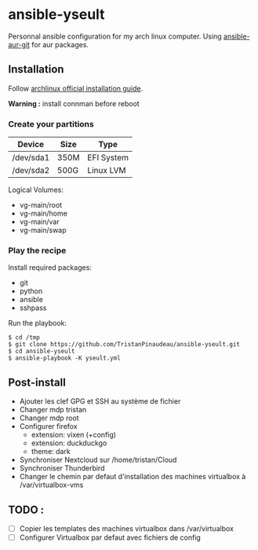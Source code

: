 # ansible-yseult

Personnal ansible configuration for my arch linux computer.
Using [ansible-aur-git](https://github.com/kewlfft/ansible-aur) for aur packages.

## Installation

Follow [archlinux official installation guide](https://wiki.archlinux.org/index.php/Installation_guide).

**Warning :** install connman before reboot

### Create your partitions

| Device    | Size | Type       |
|-----------|------|------------|
| /dev/sda1 | 350M | EFI System |
| /dev/sda2 | 500G | Linux LVM  |

Logical Volumes:
* vg-main/root
* vg-main/home
* vg-main/var
* vg-main/swap

### Play the recipe

Install required packages:
* git
* python
* ansible
* sshpass

Run the playbook:
```
$ cd /tmp
$ git clone https://github.com/TristanPinaudeau/ansible-yseult.git
$ cd ansible-yseult
$ ansible-playbook -K yseult.yml
```

## Post-install

* Ajouter les clef GPG et SSH au système de fichier
* Changer mdp tristan
* Changer mdp root
* Configurer firefox
    - extension: vixen (+config)
    - extension: duckduckgo
    - theme: dark
* Synchroniser Nextcloud sur /home/tristan/Cloud
* Synchroniser Thunderbird
* Changer le chemin par defaut d'installation des machines virtualbox à /var/virtualbox-vms

## TODO :

- [ ] Copier les templates des machines virtualbox dans /var/virtualbox
- [ ] Configurer Virtualbox par defaut avec fichiers de config
